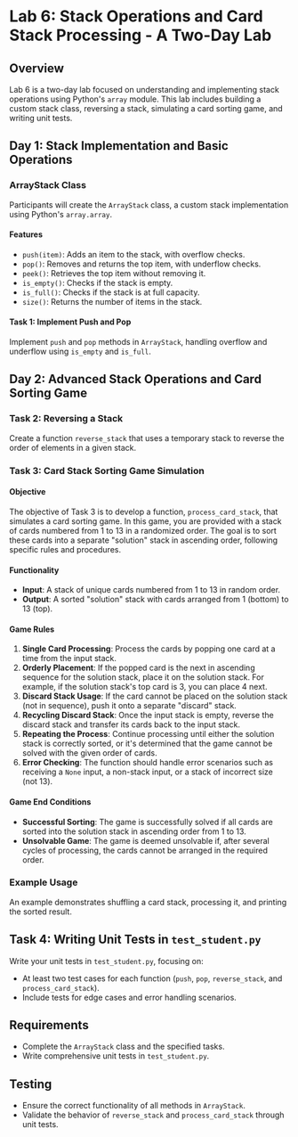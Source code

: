 # Lab 6: Stack Operations and Card Stack Processing - A Two-Day Lab

## Overview
Lab 6 is a two-day lab focused on understanding and implementing stack operations using Python's `array` module. This lab includes building a custom stack class, reversing a stack, simulating a card sorting game, and writing unit tests.

## Day 1: Stack Implementation and Basic Operations

### ArrayStack Class
Participants will create the `ArrayStack` class, a custom stack implementation using Python's `array.array`.

#### Features
- `push(item)`: Adds an item to the stack, with overflow checks.
- `pop()`: Removes and returns the top item, with underflow checks.
- `peek()`: Retrieves the top item without removing it.
- `is_empty()`: Checks if the stack is empty.
- `is_full()`: Checks if the stack is at full capacity.
- `size()`: Returns the number of items in the stack.

#### Task 1: Implement Push and Pop
Implement `push` and `pop` methods in `ArrayStack`, handling overflow and underflow using `is_empty` and `is_full`.

## Day 2: Advanced Stack Operations and Card Sorting Game

### Task 2: Reversing a Stack
Create a function `reverse_stack` that uses a temporary stack to reverse the order of elements in a given stack.


### Task 3: Card Stack Sorting Game Simulation

#### Objective
The objective of Task 3 is to develop a function, `process_card_stack`, that simulates a card sorting game. In this game, you are provided with a stack of cards numbered from 1 to 13 in a randomized order. The goal is to sort these cards into a separate "solution" stack in ascending order, following specific rules and procedures.

#### Functionality
- **Input**: A stack of unique cards numbered from 1 to 13 in random order.
- **Output**: A sorted "solution" stack with cards arranged from 1 (bottom) to 13 (top).

#### Game Rules
1. **Single Card Processing**: Process the cards by popping one card at a time from the input stack.
2. **Orderly Placement**: If the popped card is the next in ascending sequence for the solution stack, place it on the solution stack. For example, if the solution stack's top card is 3, you can place 4 next.
3. **Discard Stack Usage**: If the card cannot be placed on the solution stack (not in sequence), push it onto a separate "discard" stack.
4. **Recycling Discard Stack**: Once the input stack is empty, reverse the discard stack and transfer its cards back to the input stack.
5. **Repeating the Process**: Continue processing until either the solution stack is correctly sorted, or it's determined that the game cannot be solved with the given order of cards.
6. **Error Checking**: The function should handle error scenarios such as receiving a `None` input, a non-stack input, or a stack of incorrect size (not 13).

#### Game End Conditions
- **Successful Sorting**: The game is successfully solved if all cards are sorted into the solution stack in ascending order from 1 to 13.
- **Unsolvable Game**: The game is deemed unsolvable if, after several cycles of processing, the cards cannot be arranged in the required order.


### Example Usage
An example demonstrates shuffling a card stack, processing it, and printing the sorted result.

## Task 4: Writing Unit Tests in `test_student.py`
Write your unit tests in `test_student.py`, focusing on:
- At least two test cases for each function (`push`, `pop`, `reverse_stack`, and `process_card_stack`).
- Include tests for edge cases and error handling scenarios.

## Requirements
- Complete the `ArrayStack` class and the specified tasks.
- Write comprehensive unit tests in `test_student.py`.

## Testing
- Ensure the correct functionality of all methods in `ArrayStack`.
- Validate the behavior of `reverse_stack` and `process_card_stack` through unit tests.


